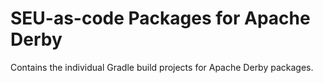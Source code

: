 # SEU-as-code Packages for Apache Derby

Contains the individual Gradle build projects for Apache Derby packages.


